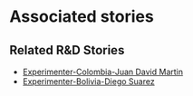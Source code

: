 # Associated stories

<!-- !!DO NOT REMOVE!! start autogenerated hyperlinks -->
## Related R&D Stories
- [Experimenter-Colombia-Juan David Martin](/RnD-Archive/stories/?doc=Experimenters_COL)
- [Experimenter-Bolivia-Diego Suarez](/RnD-Archive/stories/?doc=Experimenters_BOL)
<!-- !!DO NOT REMOVE!! end autogenerated hyperlinks -->